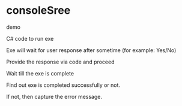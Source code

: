 # consoleSree
demo

C# code to run exe

Exe will wait for user response after sometime (for example: Yes/No)

Provide the response via code and proceed

Wait till the exe is complete

Find out exe is completed successfully or not.

If not, then capture the error message.
